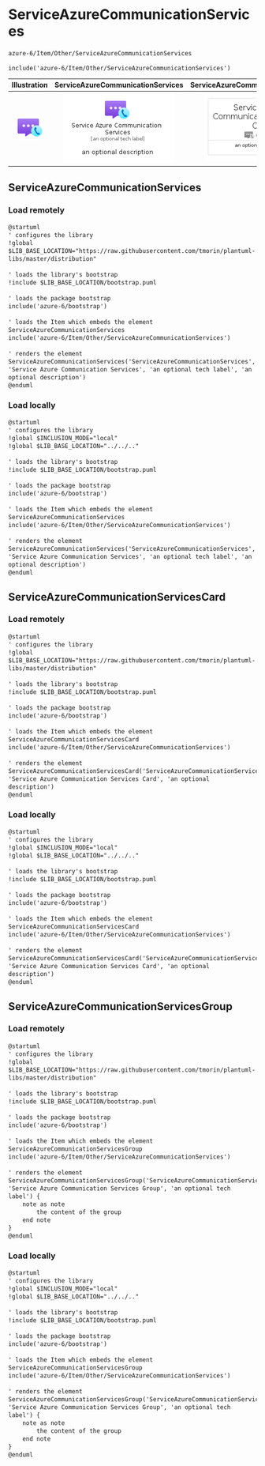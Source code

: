 # ServiceAzureCommunicationServices


```text
azure-6/Item/Other/ServiceAzureCommunicationServices
```

```text
include('azure-6/Item/Other/ServiceAzureCommunicationServices')
```



| Illustration | ServiceAzureCommunicationServices | ServiceAzureCommunicationServicesCard | ServiceAzureCommunicationServicesGroup |
| :---: | :---: | :---: | :---: |
| ![illustration for Illustration](../../../azure-6/Item/Other/ServiceAzureCommunicationServices.png) | ![illustration for ServiceAzureCommunicationServices](../../../azure-6/Item/Other/ServiceAzureCommunicationServices.Local.png) | ![illustration for ServiceAzureCommunicationServicesCard](../../../azure-6/Item/Other/ServiceAzureCommunicationServicesCard.Local.png) | ![illustration for ServiceAzureCommunicationServicesGroup](../../../azure-6/Item/Other/ServiceAzureCommunicationServicesGroup.Local.png) |




## ServiceAzureCommunicationServices

### Load remotely
```plantuml
@startuml
' configures the library
!global $LIB_BASE_LOCATION="https://raw.githubusercontent.com/tmorin/plantuml-libs/master/distribution"

' loads the library's bootstrap
!include $LIB_BASE_LOCATION/bootstrap.puml

' loads the package bootstrap
include('azure-6/bootstrap')

' loads the Item which embeds the element ServiceAzureCommunicationServices
include('azure-6/Item/Other/ServiceAzureCommunicationServices')

' renders the element
ServiceAzureCommunicationServices('ServiceAzureCommunicationServices', 'Service Azure Communication Services', 'an optional tech label', 'an optional description')
@enduml
```

### Load locally
```plantuml
@startuml
' configures the library
!global $INCLUSION_MODE="local"
!global $LIB_BASE_LOCATION="../../.."

' loads the library's bootstrap
!include $LIB_BASE_LOCATION/bootstrap.puml

' loads the package bootstrap
include('azure-6/bootstrap')

' loads the Item which embeds the element ServiceAzureCommunicationServices
include('azure-6/Item/Other/ServiceAzureCommunicationServices')

' renders the element
ServiceAzureCommunicationServices('ServiceAzureCommunicationServices', 'Service Azure Communication Services', 'an optional tech label', 'an optional description')
@enduml
```

## ServiceAzureCommunicationServicesCard

### Load remotely
```plantuml
@startuml
' configures the library
!global $LIB_BASE_LOCATION="https://raw.githubusercontent.com/tmorin/plantuml-libs/master/distribution"

' loads the library's bootstrap
!include $LIB_BASE_LOCATION/bootstrap.puml

' loads the package bootstrap
include('azure-6/bootstrap')

' loads the Item which embeds the element ServiceAzureCommunicationServicesCard
include('azure-6/Item/Other/ServiceAzureCommunicationServices')

' renders the element
ServiceAzureCommunicationServicesCard('ServiceAzureCommunicationServicesCard', 'Service Azure Communication Services Card', 'an optional description')
@enduml
```

### Load locally
```plantuml
@startuml
' configures the library
!global $INCLUSION_MODE="local"
!global $LIB_BASE_LOCATION="../../.."

' loads the library's bootstrap
!include $LIB_BASE_LOCATION/bootstrap.puml

' loads the package bootstrap
include('azure-6/bootstrap')

' loads the Item which embeds the element ServiceAzureCommunicationServicesCard
include('azure-6/Item/Other/ServiceAzureCommunicationServices')

' renders the element
ServiceAzureCommunicationServicesCard('ServiceAzureCommunicationServicesCard', 'Service Azure Communication Services Card', 'an optional description')
@enduml
```

## ServiceAzureCommunicationServicesGroup

### Load remotely
```plantuml
@startuml
' configures the library
!global $LIB_BASE_LOCATION="https://raw.githubusercontent.com/tmorin/plantuml-libs/master/distribution"

' loads the library's bootstrap
!include $LIB_BASE_LOCATION/bootstrap.puml

' loads the package bootstrap
include('azure-6/bootstrap')

' loads the Item which embeds the element ServiceAzureCommunicationServicesGroup
include('azure-6/Item/Other/ServiceAzureCommunicationServices')

' renders the element
ServiceAzureCommunicationServicesGroup('ServiceAzureCommunicationServicesGroup', 'Service Azure Communication Services Group', 'an optional tech label') {
    note as note
        the content of the group
    end note
}
@enduml
```

### Load locally
```plantuml
@startuml
' configures the library
!global $INCLUSION_MODE="local"
!global $LIB_BASE_LOCATION="../../.."

' loads the library's bootstrap
!include $LIB_BASE_LOCATION/bootstrap.puml

' loads the package bootstrap
include('azure-6/bootstrap')

' loads the Item which embeds the element ServiceAzureCommunicationServicesGroup
include('azure-6/Item/Other/ServiceAzureCommunicationServices')

' renders the element
ServiceAzureCommunicationServicesGroup('ServiceAzureCommunicationServicesGroup', 'Service Azure Communication Services Group', 'an optional tech label') {
    note as note
        the content of the group
    end note
}
@enduml
```

